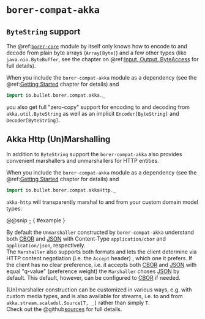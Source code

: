 `borer-compat-akka`
==================

`ByteString` support
--------------------

The @ref:[`borer-core`](borer-core/index.md) module by itself only knows how to encode to and decode from plain byte
arrays (`Array[Byte]`) and a few other types (like `java.nio.ByteBuffer`, see the chapter on
@ref:[Input, Output, ByteAccess](borer-core/supporting-typeclasses.md) for full details).

When you include the `borer-compat-akka` module as a dependency (see the
@ref:[Getting Started](getting-started.md) chapter for details) and

```scala
import io.bullet.borer.compat.akka._
```

you also get full "zero-copy" support for encoding to and decoding from `akka.util.ByteString` as well as an implicit
`Encoder[ByteString]` and `Decoder[ByteString]`.


Akka Http (Un)Marshalling
-------------------------

In addition to `ByteString` support the `borer-compat-akka` also provides convenient marshallers and unmarshallers
for HTTP entities.

When you include the `borer-compat-akka` module as a dependency (see the
@ref:[Getting Started](getting-started.md) chapter for details) and

```scala
import io.bullet.borer.compat.akkaHttp._
```
 
`akka-http` will transparently marshal to and from your custom domain model types:

@@snip [-]($test$/AkkaHttpSupportSpec.scala) { #example }
 
By default the `Unmarshaller` constructed by `borer-compat-akka` understand both [CBOR] and [JSON] with Content-Type
`application/cbor` and `application/json`, respectively.<br>
The `Marshaller` also supports both formats and lets the client determine via HTTP content negotiation (i.e. the
`Accept` header) , which one it prefers. If the client has no clear preference, i.e. it accepts both [CBOR] and [JSON]
with equal "q-value" (preference weight) the `Marshaller` choses [JSON] by default. This default, however, can be
configured to [CBOR] if needed. 

(Un)marshaller construction can be customized in various ways, e.g. with custom media types, and is also available
for streams, i.e. to and from `akka.stream.scaladsl.Source[T, _]` rather than simply `T`.<br>
Check out the @github[sources](/akka/src/main/scala/io/bullet/borer/compat/akkaHttp.scala) for full details.

  [CBOR]: http://cbor.io/
  [JSON]: http://json.org/ 
